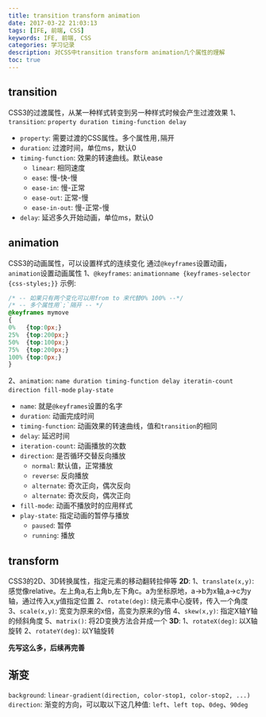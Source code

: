 ```yaml
---
title: transition transform animation
date: 2017-03-22 21:03:13
tags: [IFE, 前端, CSS]
keywords: IFE, 前端, CSS
categories: 学习记录
description: 对CSS中transition transform animation几个属性的理解
toc: true
---
```


## transition
CSS3的过渡属性，从某一种样式转变到另一种样式时候会产生过渡效果
1、`transition`: `property duration timing-function delay`
  * `property`: 需要过渡的CSS属性。多个属性用`,`隔开
  * `duration`: 过渡时间，单位ms，默认0
  * `timing-function`: 效果的转速曲线。默认ease
    * `linear`: 相同速度
    * `ease`: 慢-快-慢
    * `ease-in`: 慢-正常
    * `ease-out`: 正常-慢
    * `ease-in-out`: 慢-正常-慢
  * `delay`: 延迟多久开始动画，单位ms，默认0

## animation
CSS3的动画属性，可以设置样式的连续变化
通过`@keyframes`设置动画，`animation`设置动画属性
1、`@keyframes`: `animationname {keyframes-selector {css-styles;}}`
示例:
```CSS
/* -- 如果只有两个变化可以用from to 来代替0% 100% --*/
/* -- 多个属性用`;`隔开 -- */
@keyframes mymove
{
0%   {top:0px;}
25%  {top:200px;}
50%  {top:100px;}
75%  {top:200px;}
100% {top:0px;}
}
```

2、`animation`: `name duration timing-function delay iteratin-count direction fill-mode`
`play-state`
  * `name`: 就是`@keyframes`设置的名字
  * `duration`: 动画完成时间
  * `timing-function`: 动画效果的转速曲线，值和`transition`的相同
  * `delay`: 延迟时间
  * `iteration-count`: 动画播放的次数
  * `direction`: 是否循环交替反向播放
    * `normal`: 默认值，正常播放
    * `reverse`: 反向播放
    * `alternate`: 奇次正向，偶次反向
    * `alternate`: 奇次反向，偶次正向
  * `fill-mode`: 动画不播放时的应用样式
  * `play-state`: 指定动画的暂停与播放
    * `paused`: 暂停
    * `running`: 播放

## transform
CSS3的2D、3D转换属性，指定元素的移动翻转拉伸等
**2D**:
1、`translate(x,y)`: 感觉像relative。左上角a,右上角b,左下角c。a为坐标原地，a->b为x轴,a->c为y轴，通过传入x,y值指定位置
2、`rotate(deg)`: 绕元素中心旋转，传入一个角度
3、`scale(x,y)`: 宽变为原来的x倍，高变为原来的y倍
4、`skew(x,y)`: 指定X轴Y轴的倾斜角度
5、`matrix()`: 将2D变换方法合并成一个
**3D**:
1、`rotateX(deg)`: 以X轴旋转
2、`rotateY(deg)`: 以Y轴旋转

**先写这么多，后续再完善**

## 渐变
`background`: `linear-gradient(direction, color-stop1, color-stop2, ...)`
`direction`: 渐变的方向，可以取以下这几种值: `left`、`left top`、`0deg`、`90deg`
